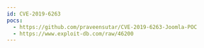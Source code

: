 ```yaml
---
id: CVE-2019-6263
pocs:
  - https://github.com/praveensutar/CVE-2019-6263-Joomla-POC
  - https://www.exploit-db.com/raw/46200
---
```

